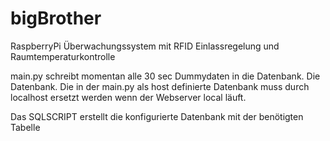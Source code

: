 # bigBrother
RaspberryPi   Überwachungssystem mit RFID Einlassregelung und Raumtemperaturkontrolle

main.py schreibt momentan alle 30 sec Dummydaten in die Datenbank. Die Datenbank. Die in der main.py als host definierte Datenbank muss durch localhost ersetzt werden wenn der Webserver local läuft.

Das SQLSCRIPT erstellt die konfigurierte Datenbank mit der benötigten Tabelle